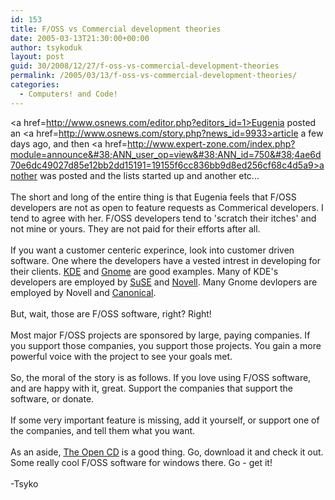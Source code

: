 ```yaml
---
id: 153
title: F/OSS vs Commercial development theories
date: 2005-03-13T21:30:00+00:00
author: tsykoduk
layout: post
guid: 30/2008/12/27/f-oss-vs-commercial-development-theories
permalink: /2005/03/13/f-oss-vs-commercial-development-theories/
categories:
  - Computers! and Code!
---
```

<a href=http://www.osnews.com/editor.php?editors_id=1>Eugenia</a> posted an <a href=http://www.osnews.com/story.php?news_id=9933>article</a> a few days ago, and then <a href=http://www.expert-zone.com/index.php?module=announce&#38;ANN_user_op=view&#38;ANN_id=750&#38;4ae6d70e6dc49027d85e12bb2dd15191=19155f6cc836bb9d8ed256cf68c4d5a9>another</a> was posted and the lists started up and another etc...<br /><br />The short and long of the entire thing is that Eugenia feels that F/OSS developers are not as open to feature requests as Commerical developers. I tend to agree with her. F/OSS developers tend to 'scratch their itches' and not mine or yours. They are not paid for their efforts after all.<br /><br />If you want a customer centeric experince, look into customer driven software. One where the developers have a vested intrest in developing for their clients. <a href=http://www.kde.org><span class="caps">KDE</span></a> and <a href=http://www.gnome.org>Gnome</a> are good examples. Many of <span class="caps">KDE</span>'s developers are employed by <a href=http://www.suse.com>SuSE</a> and <a href=http://www.novell.com>Novell</a>. Many Gnome devlopers are employed by Novell and <a href=http://www.canonical.com/>Canonical</a>.<br /><br />But, wait, those are F/OSS software, right? Right!<br /><br />Most major F/OSS projects are sponsored by large, paying companies. If you support those companies, you support those projects. You gain a more powerful voice with the project to see your goals met.<br /><br />So, the moral of the story is as follows. If you love using F/OSS software, and are happy with it, great. Support the companies that support the software, or donate.<br /><br />If some very important feature is missing, add it yourself, or support one of the companies, and tell them what you want.<br /><br />As an aside, <a href=http://www.theopencd.org/>The Open CD</a> is a good thing. Go, download it and check it out. Some really cool F/OSS software for windows there. Go - get it!<br /><br />-Tsyko